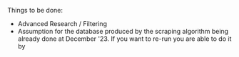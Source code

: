 Things to be done: 
- Advanced Research / Filtering
- Assumption for the database produced by the scraping algorithm being already done at December '23. If you want to re-run you are able to do it by 

